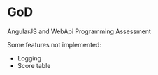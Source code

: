 # GoD
AngularJS and WebApi Programming Assessment

Some features not implemented:
- Logging
- Score table
